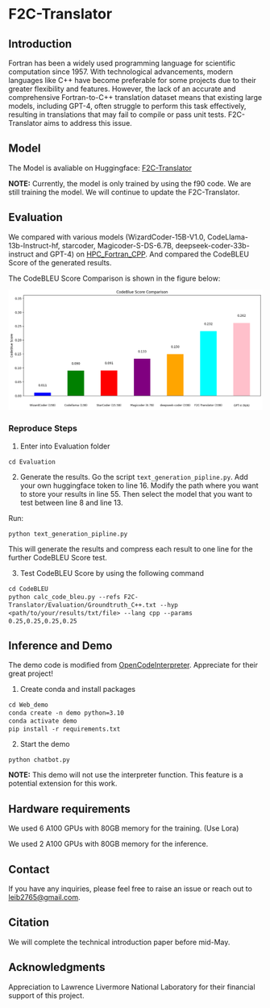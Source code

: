 # F2C-Translator

## Introduction
Fortran has been a widely used programming language for scientific computation since 1957. With technological advancements, modern languages like C++ have become preferable for some projects due to their greater flexibility and features. However, the lack of an accurate and comprehensive Fortran-to-C++ translation dataset means that existing large models, including GPT-4, often struggle to perform this task effectively, resulting in translations that may fail to compile or pass unit tests. F2C-Translator aims to address this issue.

## Model
The Model is avaliable on Huggingface: [F2C-Translator](https://huggingface.co/Bin12345/F2C-Translator)

**NOTE:** Currently, the model is only trained by using the f90 code. We are still training the model. We will continue to update the F2C-Translator.

## Evaluation
We compared with various models (WizardCoder-15B-V1.0, CodeLlama-13b-Instruct-hf, starcoder, Magicoder-S-DS-6.7B, deepseek-coder-33b-instruct and GPT-4) on [HPC_Fortran_CPP](https://huggingface.co/datasets/Bin12345/HPC_Fortran_CPP). And compared the CodeBLEU Score of the generated results.

The CodeBLEU Score Comparison is shown in the figure below:

![Example Image](Figures/CodeBLEU_Score.png)

### Reproduce Steps
1. Enter into Evaluation folder

```
cd Evaluation
```

2. Generate the results. Go the script `text_generation_pipline.py`. Add your own huggingface token to line 16. Modify the path where you want to store your results in line 55. Then select the model that you want to test between line 8 and line 13.

Run:
```
python text_generation_pipline.py
```

This will generate the results and compress each result to one line for the further CodeBLEU Score test.

3. Test CodeBLEU Score by using the following command

```
cd CodeBLEU
python calc_code_bleu.py --refs F2C-Translator/Evaluation/Groundtruth_C++.txt --hyp <path/to/your/results/txt/file> --lang cpp --params 0.25,0.25,0.25,0.25
```

## Inference and Demo
The demo code is modified from [OpenCodeInterpreter](https://github.com/OpenCodeInterpreter/OpenCodeInterpreter/tree/main/demo). Appreciate for their great project!

1. Create conda and install packages
```
cd Web_demo
conda create -n demo python=3.10
conda activate demo
pip install -r requirements.txt
```

2.  Start the demo
```
python chatbot.py
```

**NOTE:** This demo will not use the interpreter function. This feature is a potential extension for this work.

## Hardware requirements

We used 6 A100 GPUs with 80GB memory for the training.  (Use Lora)

We used 2 A100 GPUs with 80GB memory for the inference. 

## Contact 
If you have any inquiries, please feel free to raise an issue or reach out to leib2765@gmail.com.

## Citation
We will complete the technical introduction paper before mid-May.

## Acknowledgments
Appreciation to Lawrence Livermore National Laboratory for their financial support of this project.
